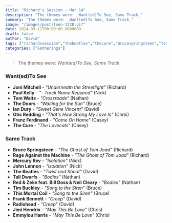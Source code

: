 ```yaml
---
title: "Richard's Session - Mar 14"
description: "The themes were: _Want(ed)To See, Same Track_"
summary: "The themes were: _Want(ed)To See, Same Track_"
image: "/images/post/toon-1228.gif"
date: 2014-03-11T00:00:00.0000000
draft: false
author: "David"
tags: ["richardssession","thebeatles","thecure","brucespringsteen","tomwaits","paulkelly","jimihendrix","jonimitchell","radiohead","thedoors","johnlennon","mercuryrev","otisredding","emmylouharris","thismortalcoil","talldwarfs","rageagainstthemachine","iandury","billdoss","redandzeke","neilcleary","timbuckley","frankbennett","franzferdinand"]
categories: ["Gatherings"]
---
```

> The themes were: _Want(ed)To See, Same Track_
### Want(ed)To See
- **Joni Mitchell** - _"Underneath the Streetlight"_ (Richard)
- **Paul Kelly** - _"- Track Name Required"_ (Nick)
- **Tom Waits** - _"Crossroads"_ (Nathan)
- **The Doors** - _"Waiting for the Sun"_ (Bruce)
- **Ian Dury** - _"Sweet Gene Vincent"_ (David)
- **Otis Redding** - _"That's How Strong My Love Is"_ (Chris)
- **Franz Ferdinand** - _"Come On Home"_ (Casey)
- **The Cure** - _"The Lovecats"_ (Casey)
### Same Track
- **Bruce Springsteen** - _"The Ghost of Tom Joad"_ (Richard)
- **Rage Against the Machine** - _"The Ghost of Tom Joad"_ (Richard)
- **Mercury Rev** - _"Isolation"_ (Nick)
- **John Lennon** - _"Isolation"_ (Nick)
- **The Beatles** - _"Twist and Shout"_ (David)
- **Tall Dwarfs** - _"Bodies"_ (Nathan)
- **Red & Zeke feat. Bill Doss & Neil Cleary** - _"Bodies"_ (Nathan)
- **Tim Buckley** - _"Song to the Siren"_ (Bruce)
- **This Mortal Coil** - _"Song to the Siren"_ (Bruce)
- **Frank Bennett** - _"Creep"_ (David)
- **Radiohead** - _"Creep"_ (David)
- **Jimi Hendrix** - _"May This Be Love"_ (Chris)
- **Emmylou Harris** - _"May This Be Love"_ (Chris)
